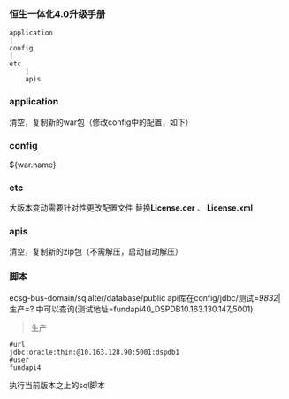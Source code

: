 ### 恒生一体化4.0升级手册 ###

	application
	|
	config
	|
	etc
		|
		apis

### application ###

清空，复制新的war包（修改config中的配置，如下）

### config ###

<source-path>${war.name}</source-path>

### etc ###

大版本变动需要针对性更改配置文件
替换**License.cer** 、 **License.xml**

### apis ###

清空，复制新的zip包（不需解压，启动自动解压）

### 脚本 ###

ecsg-bus-domain/sqlalter/database/public
api库在config/jdbc/测试=*9832*|生产=? 中可以查询(测试地址=fundapi40_DSPDB10.163.130.147_5001)
	
> 生产

	#url
	jdbc:oracle:thin:@10.163.128.90:5001:dspdb1
	#user
	fundapi4

执行当前版本之上的sql脚本